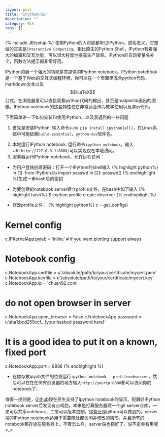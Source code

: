 ```yaml
---
layout: post
title: "IPython小记"
description: ""
category: 技术
tags: []
---
```

{% include JB/setup %}
使用Python的人可能都听过IPython，顾名思义，它想做的其实是`Interactive Computing`。相比原生的Python Shell，IPython有着强大的编辑和交互功能，可以很大程度地提高生产效率。IPython的自动变量名补全，函数方法提示都非常好用。  

IPython的另一个强大的功能是其提供的IPython notebook。IPython notebook是一个基于Web的交互式编程环境，你可以在一个页面里混合python代码，markdown文本以及$$\LaTeX$$公式。在浏览器里可以直接观察python代码的输出，甚至是matplotlib画出的图像。IPython notebook的这些特性使它非常适合作为教学使用以及演示代码。  

下面简单讲一下如何安装和使用IPython，以及我遇到的一些问题  
1. 首先是安装IPython: 输入命令`sudo pip install ipython[all]`，在Linux系统中可能依赖`build-essential`，`python-dev`软件包。  
<!--more-->
2. 本地运行IPython notebook: 运行命令`ipython notebook`，输入URL`http://127.0.0.1:8888/`可以实现仅在本地访问。  
3. 服务器运行IPython notebook，允许远程访问：  

+ 为用户登陆创建密码：打开一个IPython的shell输入
{% highlight python%}
In [1]: from IPython.lib import passwd
In [2]: passwd()
{% endhighlight %}生成一串hash后的密钥    

+ 为要创建的notebook server建立profile文件，在bash中如下输入
{% highlight bash%}
$ ipython profile create nbserver
{% endhighlight %}

+ 修改profile文件：
{% highlight python%}
c = get_config()

# Kernel config
c.IPKernelApp.pylab = 'inline'  # if you want plotting support always

# Notebook config
c.NotebookApp.certfile = u'/absolute/path/to/your/certificate/mycert.pem'
c.NotebookApp.keyfile = u'/absolute/path/to/your/certificate/mycert.key'
c.NotebookApp.ip = 'chuan92.com'
# do not open browser in server
c.NotebookApp.open_browser = False
c.NotebookApp.password = u'sha1:bcd259ccf...[your hashed password here]'
# It is a good idea to put it on a known, fixed port
c.NotebookApp.port = 8888
{% endhighlight %}

+ 在你存放ipynb文件的位置运行`ipython notebook --profile=nbserver`，然后可以在在任何有浏览器的地方输入`http://yourip:8888`都可以访问你的notebook了。

值得一提的是，[Github](https://github.com/blog/1995-github-jupyter-notebooks-3)现在原生支持了ipython notebook的显示。配置好IPython notebook server后发现有点鸡肋，本来是打算服务器建一个git server仓库，一来可以共享notebook，二来可以版本控制，这些正是github可以做到的。server端的IPython notebook适用于需要随处都访问并修改的情形，并且所有的notebook都存放在服务器上。不管怎么样，server端也搭好了，说不定会有用呢=_=
